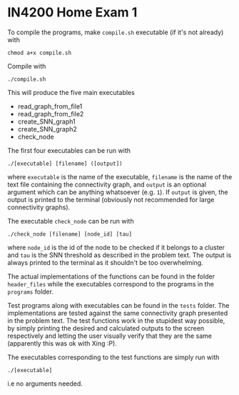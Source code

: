 # IN4200 Home Exam 1

To compile the programs, make `compile.sh` executable (if it's not already) with

```
chmod a+x compile.sh
```

Compile with

```
./compile.sh
```

This will produce the five main executables

* read_graph_from_file1
* read_graph_from_file2
* create_SNN_graph1
* create_SNN_graph2
* check_node

The first four executables can be run with

```
./[executable] [filename] ([output])
```

where `executable` is the name of the executable, `filename` is the name of the text file containing the connectivity graph, and `output` is an optional argument which can be anything whatsoever (e.g. `1`). If `output` is given, the output is printed to the terminal (obviously not recommended for large connectivity graphs).

The executable `check_node` can be run with

```
./check_node [filename] [node_id] [tau]
```

where `node_id` is the id of the node to be checked if it belongs to a cluster and `tau` is the SNN threshold as described in the problem text. The output is always printed to the terminal as it shouldn't be too overwhelming.

The actual implementations of the functions can be found in the folder `header_files` while the executables correspond to the programs in the `programs` folder.

Test programs along with executables can be found in the `tests` folder. The implementations are tested against the same connectivity graph presented in the problem text. The test functions work in the stupidest way possible, by simply printing the desired and calculated outputs to the screen respectively and letting the user visually verify that they are the same (apparently this was ok with Xing :P).

The executables corresponding to the test functions are simply run with

```
./[executable]
```

i.e no arguments needed.

